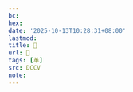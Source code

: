 ```yaml
---
bc:
hex:
date: '2025-10-13T10:28:31+08:00'
lastmod:
title: 􂓏
url: 􂓏
tags: [革]
src: DCCV
note:
---
```

